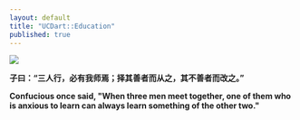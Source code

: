 ```yaml
---
layout: default
title: "UCDart::Education"
published: true
---
```


<img align="middle;" src="https://dart.ece.ucdavis.edu/images/teaching_confucious_2.jpg">

**子曰：“三人行，必有我师焉；择其善者而从之，其不善者而改之。”**

**Confucious once said, "When three men meet together, one of them who is anxious to learn can always learn something of the other two."**
